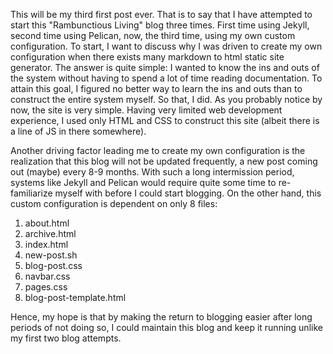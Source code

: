 This will be my third first post ever. That is to say that I have attempted to
start this "Rambunctious Living" blog three times. First time using Jekyll,
second time using Pelican, now, the third time, using my own custom
configuration. To start, I want to discuss why I was driven to create my own
configuration when there exists many markdown to html static site generator.
The answer is quite simple: I wanted to know the ins and outs of the system
without having to spend a lot of time reading documentation. To attain this
goal, I figured no better way to learn the ins and outs than to construct the
entire system myself. So that, I did. As you probably notice by now, the site
is very simple. Having very limited web development experience, I used only
HTML and CSS to construct this site (albeit there is a line of JS in there 
somewhere).

Another driving factor leading me to create my own configuration is the
realization that this blog will not be updated frequently, a new post coming out
(maybe) every 8-9 months. With such a long intermission period, systems like
Jekyll and Pelican would require quite some time to re-familiarize myself with
before I could start blogging. On the other hand, this custom configuration is
dependent on only 8 files:

1. about.html
2. archive.html
3. index.html
4. new-post.sh
5. blog-post.css
6. navbar.css
7. pages.css
8. blog-post-template.html

Hence, my hope is that by making the return to blogging easier after long periods
of not doing so, I could maintain this blog and keep it running unlike my first
two blog attempts.
